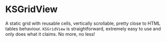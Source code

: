 # KSGridView

A static grid with reusable cells, vertically scrollable, pretty close to HTML tables behaviour. `KSGridView` is straightforward, extremely easy to use and only does what it claims. No more, no less!
